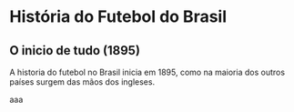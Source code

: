 # História do Futebol do Brasil 

## O inicio de tudo (1895)

<p>A historia do futebol no Brasil inicia em 1895, como na maioria dos outros países surgem das mãos dos ingleses.</p>

aaa





